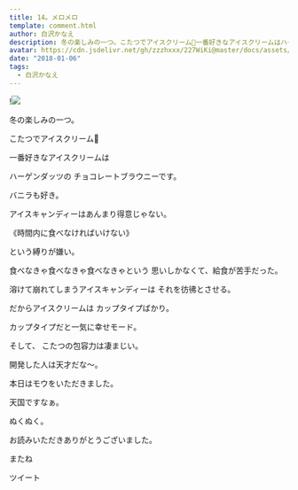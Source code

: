 ```yaml
---
title: 14。メロメロ
template: comment.html
author: 白沢かなえ
description: 冬の楽しみの一つ。こたつでアイスクリーム🍦一番好きなアイスクリームはハーゲンダッツのチョコレートブラウニーです。バニラも好き。アイスキャ...
avatar: https://cdn.jsdelivr.net/gh/zzzhxxx/227WiKi@master/docs/assets/photo/avatar/kanae.jpg
date: "2018-01-06"
tags:
  - 白沢かなえ
---
```


!![](https://cdn.jsdelivr.net/gh/227WiKi/227WiKi-image@master/blog-image/kanae-2018-01-06_1.jpg)









冬の楽しみの一つ。


こたつでアイスクリーム🍦









一番好きなアイスクリームは

ハーゲンダッツの
チョコレートブラウニーです。

バニラも好き。





アイスキャンディーはあんまり得意じゃない。



《時間内に食べなければいけない》

という縛りが嫌い。



食べなきゃ食べなきゃ食べなきゃという
思いしかなくて、給食が苦手だった。

溶けて崩れてしまうアイスキャンディーは
それを彷彿とさせる。



だからアイスクリームは
カップタイプばかり。

カップタイプだと一気に幸せモード。





そして、
こたつの包容力は凄まじい。

開発した人は天才だな〜。




本日はモウをいただきました。

天国ですなぁ。

ぬくぬく。












お読みいただきありがとうございました。

またね


ツイート



